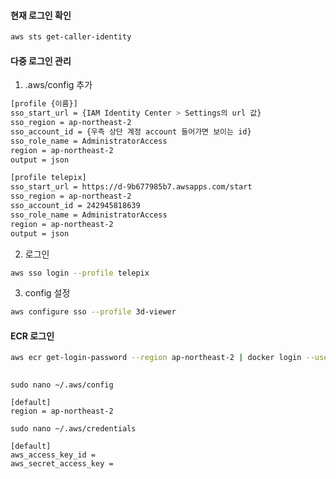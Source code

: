 
#### 현재 로그인 확인
```bash
aws sts get-caller-identity
```

#### 다중 로그인 관리
1. .aws/config 추가
```bash
[profile {이름}]
sso_start_url = {IAM Identity Center > Settings의 url 값}
sso_region = ap-northeast-2
sso_account_id = {우측 상단 계정 account 들어가면 보이는 id}
sso_role_name = AdministratorAccess
region = ap-northeast-2
output = json
```

```bash
[profile telepix]
sso_start_url = https://d-9b677985b7.awsapps.com/start
sso_region = ap-northeast-2
sso_account_id = 242945818639
sso_role_name = AdministratorAccess
region = ap-northeast-2
output = json
```
2. 로그인
```bash
aws sso login --profile telepix
```

3. config 설정
```bash
aws configure sso --profile 3d-viewer
```

#### ECR 로그인
```bash
aws ecr get-login-password --region ap-northeast-2 | docker login --username AWS --password-stdin 242945818639.dkr.ecr.ap-northeast-2.amazonaws.com
  
```





```
sudo nano ~/.aws/config

[default]
region = ap-northeast-2
```



```
sudo nano ~/.aws/credentials

[default]
aws_access_key_id = 
aws_secret_access_key =
```